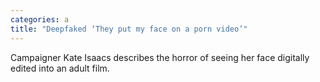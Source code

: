 ```yaml
---
categories: a
title: "Deepfaked ‘They put my face on a porn video’"
---
```

Campaigner Kate Isaacs describes the horror of seeing her face digitally edited into an adult film.